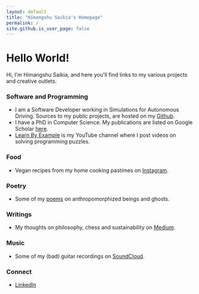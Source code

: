```yaml
---
layout: default
title: "Himangshu Saikia's Homepage"
permalink: /
site.github.is_user_page: false
---
```


# Hello World!

Hi, I'm Himangshu Saikia, and here you'll find links to my various projects and creative outlets.

### Software and Programming

- I am a Software Developer working in Simulations for Autonomous Driving. Sources to my public projects, are hosted on my [Github](https://github.com/hsaikia).
- I have a PhD in Computer Science. My publications are listed on Google Scholar [here](https://scholar.google.com/citations?hl=en&user=B6UDagwAAAAJ).
- [Learn By Example](https://www.youtube.com/channel/UCrip_x8QZ7GLTykFWJgS5Ww) is my YouTube channel where I post videos on solving programming puzzles.

### Food

- Vegan recipes from my home cooking pastimes on [Instagram](https://www.instagram.com/ne_desi_vegan/).

### Poetry

- Some of my [poems](https://milspeak.wordpress.com/category/poetry/) on anthropomorphized beings and ghosts.

### Writings

- My thoughts on philosophy, chess and sustainability on [Medium](https://himangshu-saikia.medium.com/).

### Music

- Some of my (bad) guitar recordings on [SoundCloud](https://soundcloud.com/milwac).

### Connect

- [LinkedIn](https://www.linkedin.com/in/himangshu-saikia-a4a4711b)
